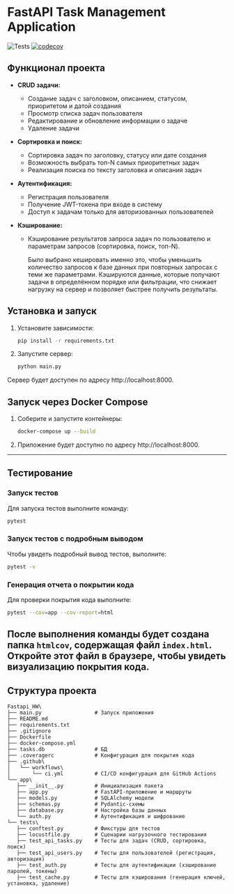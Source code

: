 # FastAPI Task Management Application
![Tests](https://github.com/Coldish-elf/Fastapi_HW/actions/workflows/ci.yml/badge.svg)
[![codecov](https://codecov.io/gh/Coldish-elf/Fastapi_HW/branch/main/graph/badge.svg)](https://codecov.io/gh/Coldish-elf/Fastapi_HW)

## Функционал проекта

- **CRUD задачи:**  
  - Создание задач с заголовком, описанием, статусом, приоритетом и датой создания  
  - Просмотр списка задач пользователя  
  - Редактирование и обновление информации о задаче  
  - Удаление задачи

- **Сортировка и поиск:**  
  - Сортировка задач по заголовку, статусу или дате создания  
  - Возможность выбрать топ-N самых приоритетных задач  
  - Реализация поиска по тексту заголовка и описания задач

- **Аутентификация:**  
  - Регистрация пользователя  
  - Получение JWT-токена при входе в систему  
  - Доступ к задачам только для авторизованных пользователей

- **Кэширование:**  
  - Кэширование результатов запроса задач по пользователю и параметрам запросов (сортировка, поиск, топ-N). 

    Было выбрано кешировать именно это, чтобы уменьшить количество запросов к базе данных при повторных запросах с теми же параметрами. Кэшируются данные, которые получают задачи в определённом порядке или фильтрации, что снижает нагрузку на сервер и позволяет быстрее получить результаты.

## Установка и запуск

1. Установите зависимости:
   ```bash
   pip install -r requirements.txt
   ```
2. Запустите сервер:
   ```bash
   python main.py
   ```

Сервер будет доступен по адресу http://localhost:8000.

## Запуск через Docker Compose

1. Соберите и запустите контейнеры:
   ```bash
   docker-compose up --build
   ```
2. Приложение будет доступно по адресу http://localhost:8000.
---

## Тестирование

### Запуск тестов
Для запуска тестов выполните команду:
```bash
pytest
```

### Запуск тестов с подробным выводом
Чтобы увидеть подробный вывод тестов, выполните:
```bash
pytest -v
```

### Генерация отчета о покрытии кода
Для проверки покрытия кода выполните:
```bash
pytest --cov=app --cov-report=html
```
После выполнения команды будет создана папка `htmlcov`, содержащая файл `index.html`. Откройте этот файл в браузере, чтобы увидеть визуализацию покрытия кода.
---

## Структура проекта

```
Fastapi_HW\
├── main.py                 # Запуск приложения
├── README.md               
├── requirements.txt        
├── .gitignore              
├── Dockerfile              
├── docker-compose.yml      
├── tasks.db                # БД
├── .coveragerc             # Конфигурация для покрытия кода
├── .github\
│   └── workflows\
│       └── ci.yml          # CI/CD конфигурация для GitHub Actions
└── app\
   ├── __init__.py          # Инициализация пакета
   ├── app.py               # FastAPI-приложение и маршруты
   ├── models.py            # SQLAlchemy модели
   ├── schemas.py           # Pydantic-схемы
   ├── database.py          # Настройка базы данных
   └── auth.py              # Аутентификация и шифрование
└── tests\
   ├── conftest.py          # Фикстуры для тестов
   ├── locustfile.py        # Сценарии нагрузочного тестирования
   ├── test_api_tasks.py    # Тесты для задач (CRUD, сортировка, поиск)
   ├── test_api_users.py    # Тесты для пользователей (регистрация, авторизация)
   ├── test_auth.py         # Тесты для аутентификации (хэширование паролей, токены)
   ├── test_cache.py        # Тесты для кэширования (генерация ключей, установка, удаление)
```
